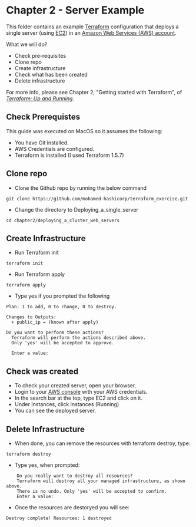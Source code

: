 # Chapter 2 - Server Example

This folder contains an example [Terraform](https://www.terraform.io/) configuration that deploys a single server (using 
[EC2](https://aws.amazon.com/ec2/)) in an [Amazon Web Services (AWS) account](http://aws.amazon.com/). 

What we will do?

- Check pre-requisites
- Clone repo
- Create infrastructure
- Check what has been created
- Delete infrastructure


For more info, please see Chapter 2, "Getting started with Terraform", of 
*[Terraform: Up and Running](http://www.terraformupandrunning.com)*.

## Check Prerequistes

This guide was executed on MacOS so it assumes the following:
- You have Git installed.
- AWS Credentials are configured.
- Terraform is installed (I used Terraform 1.5.7)


## Clone repo
- Clone the Github repo by running the below command
```
git clone https://github.com/mohamed-hashicorp/terraform_exercise.git
```

- Change the directory to Deploying_a_single_server
```
cd chapter2/deploying_a_cluster_web_servers
```

## Create Infrastructure
- Run Terraform init
```
terraform init
```

- Run Terraform apply
```
terraform apply
```

- Type yes if you prompted the following
```
Plan: 1 to add, 0 to change, 0 to destroy.

Changes to Outputs:
  + public_ip = (known after apply)

Do you want to perform these actions?
  Terraform will perform the actions described above.
  Only 'yes' will be accepted to approve.

  Enter a value: 
```


## Check was created
- To check your created server, open your browser.
- Login to your [AWS console](https://aws.amazon.com/console) with your AWS credentials.
- In the search bar at the top, type EC2 and click on it.
- Under Instances, click Instances (Running)
- You can see the deployed server.


## Delete Infrastructure
- When done, you can remove the resources with terraform destroy, type:
```
terraform destroy
```
- Type yes, when prompted:
```
    Do you really want to destroy all resources?
    Terraform will destroy all your managed infrastructure, as shown above.
    There is no undo. Only 'yes' will be accepted to confirm.
    Enter a value: 
```
- Once the resources are destoryed you will see:
```
Destroy complete! Resources: 1 destroyed
```